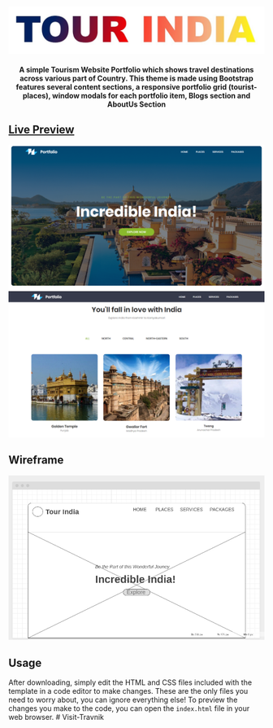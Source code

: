 <div align="center">
	<a href="https://mrjatinchauhan.github.io/tourindia/"><img src="public/pictures/tour-india.jpg"></a>
	<h4>A simple Tourism Website Portfolio which shows travel destinations across various part of Country. This theme is made using Bootstrap features several content sections, a responsive portfolio grid (tourist-places), window modals for each portfolio item, Blogs section and AboutUs Section</h4>
</div>

## [Live Preview](https://mrjatinchauhan.github.io/tourindia/)
[![Tour India Preview](public/pictures/welcoming-page.png)](https://mrjatinchauhan.github.io/tourindia/)
[![Glimpse Preview](public/pictures/parts-glimpse.png)](https://mrjatinchauhan.github.io/tourindia/)

## Wireframe
![Tour India Wireframe](public/pictures/wireframe-pc.png)

## Usage
After downloading, simply edit the HTML and CSS files included with the template in a code editor to make changes. These are the only files you need to worry about, you can ignore everything else! To preview the changes you make to the code, you can open the `index.html` file in your web browser.
#   V i s i t - T r a v n i k 
 
 